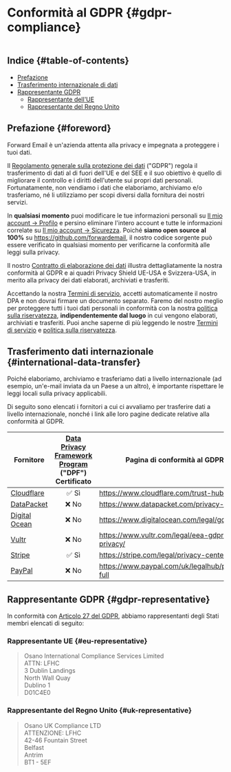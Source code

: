 # Conformità al GDPR {#gdpr-compliance}

<img caricamento="pigro" src="/img/articles/gdpr.webp" alt="" classe="arrotondato-lg" />

## Indice {#table-of-contents}

* [Prefazione](#foreword)
* [Trasferimento internazionale di dati](#international-data-transfer)
* [Rappresentante GDPR](#gdpr-representative)
  * [Rappresentante dell'UE](#eu-representative)
  * [Rappresentante del Regno Unito](#uk-representative)

## Prefazione {#foreword}

Forward Email è un'azienda attenta alla privacy e impegnata a proteggere i tuoi dati.

Il [Regolamento generale sulla protezione dei dati](https://en.wikipedia.org/wiki/General_Data_Protection_Regulation) ("GDPR") regola il trasferimento di dati al di fuori dell'UE e del SEE e il suo obiettivo è quello di migliorare il controllo e i diritti dell'utente sui propri dati personali. Fortunatamente, non vendiamo i dati che elaboriamo, archiviamo e/o trasferiamo, né li utilizziamo per scopi diversi dalla fornitura dei nostri servizi.

In **qualsiasi momento** puoi modificare le tue informazioni personali su [Il mio account → Profilo](/my-account/profile) e persino eliminare l'intero account e tutte le informazioni correlate su [Il mio account → Sicurezza](/my-account/security). Poiché **siamo open source al 100%** su <https://github.com/forwardemail>, il nostro codice sorgente può essere verificato in qualsiasi momento per verificarne la conformità alle leggi sulla privacy.

Il nostro [Contratto di elaborazione dei dati](/dpa) illustra dettagliatamente la nostra conformità al GDPR e ai quadri Privacy Shield UE-USA e Svizzera-USA, in merito alla privacy dei dati elaborati, archiviati e trasferiti.

Accettando la nostra [Termini di servizio](/terms), accetti automaticamente il nostro DPA e non dovrai firmare un documento separato. Faremo del nostro meglio per proteggere tutti i tuoi dati personali in conformità con la nostra [politica sulla riservatezza](/privacy), **indipendentemente dal luogo** in cui vengono elaborati, archiviati e trasferiti. Puoi anche saperne di più leggendo le nostre [Termini di servizio](/terms) e [politica sulla riservatezza](/privacy).

## Trasferimento dati internazionale {#international-data-transfer}

Poiché elaboriamo, archiviamo e trasferiamo dati a livello internazionale (ad esempio, un'e-mail inviata da un Paese a un altro), è importante rispettare le leggi locali sulla privacy applicabili.

Di seguito sono elencati i fornitori a cui ci avvaliamo per trasferire dati a livello internazionale, nonché i link alle loro pagine dedicate relative alla conformità al GDPR.

| Fornitore | [Data Privacy Framework Program](https://www.dataprivacyframework.gov/) ("DPF") Certificato | Pagina di conformità al GDPR |
| ----------------------------------------- | :---------------------------------------------------------------------------------------: | ------------------------------------------------- |
| [Cloudflare](https://cloudflare.com) | :white_check_mark: Sì | <https://www.cloudflare.com/trust-hub/gdpr/> |
| [DataPacket](https://www.datapacket.com/) | :x: No | <https://www.datapacket.com/privacy-policy> |
| [Digital Ocean](https://digitalocean.com) | :x: No | <https://www.digitalocean.com/legal/gdpr> |
| [Vultr](https://www.vultr.com) | :x: No | <https://www.vultr.com/legal/eea-gdpr-privacy/> |
| [Stripe](https://stripe.com/) | :white_check_mark: Sì | <https://stripe.com/legal/privacy-center> |
| [PayPal](https://www.paypal.com/us/home) | :x: No | <https://www.paypal.com/uk/legalhub/privacy-full> |

## Rappresentante GDPR {#gdpr-representative}

In conformità con [Articolo 27 del GDPR](https://gdpr-info.eu/art-27-gdpr/), abbiamo rappresentanti degli Stati membri elencati di seguito:

### Rappresentante UE {#eu-representative}

<blockquote class="notranslate">Osano International Compliance Services Limited<br />ATTN: LFHC<br />3 Dublin Landings<br />North Wall Quay<br />Dublino 1<br />D01C4E0</blockquote>

### Rappresentante del Regno Unito {#uk-representative}

<blockquote class="notranslate">Osano UK Compliance LTD<br />ATTENZIONE: LFHC<br />42-46 Fountain Street<br />Belfast<br />Antrim<br />BT1 - 5EF</blockquote>